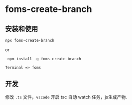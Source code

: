 # foms-create-branch

## 安装和使用

``` npx foms-create-branch ```

or

``` npm install -g foms-create-branch```

``` Terminal => foms ```

## 开发

修改 `.ts` 文件，`vscode` 开启 tsc 自动 watch 任务，js生成产物.

